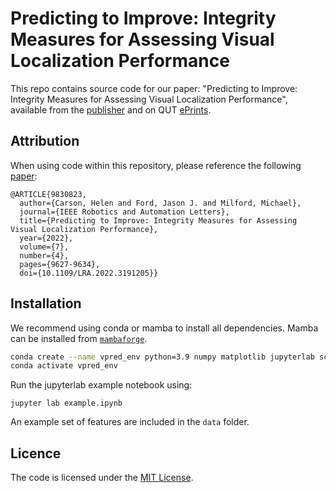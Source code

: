 # Predicting to Improve: Integrity Measures for Assessing Visual Localization Performance

This repo contains source code for our paper: "Predicting to Improve: Integrity Measures for Assessing Visual Localization Performance", available from the [publisher](https://ieeexplore.ieee.org/document/9830823) and on QUT [ePrints](https://eprints.qut.edu.au/234489/).

## Attribution

When using code within this repository, please reference the following [paper](https://ieeexplore.ieee.org/document/9830823):
```
@ARTICLE{9830823,
  author={Carson, Helen and Ford, Jason J. and Milford, Michael},
  journal={IEEE Robotics and Automation Letters}, 
  title={Predicting to Improve: Integrity Measures for Assessing Visual Localization Performance}, 
  year={2022},
  volume={7},
  number={4},
  pages={9627-9634},
  doi={10.1109/LRA.2022.3191205}}
```

## Installation

We recommend using conda or mamba to install all dependencies. Mamba can be installed from [`mambaforge`](https://github.com/conda-forge/miniforge).

```bash
conda create --name vpred_env python=3.9 numpy matplotlib jupyterlab scikit-learn -c conda-forge
conda activate vpred_env
```

Run the jupyterlab example notebook using:
```
jupyter lab example.ipynb
```

An example set of features are included in the `data` folder.

## Licence

The code is licensed under the [MIT License](./LICENSE).
